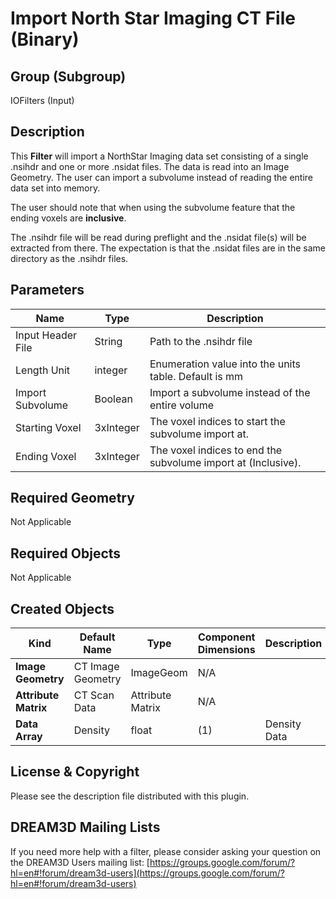 # Import North Star Imaging CT File (Binary) #

## Group (Subgroup) ##

IOFilters (Input)

## Description ##

This **Filter** will import a NorthStar Imaging data set consisting of a single .nsihdr and one or more .nsidat files. The data is read into an Image Geometry. The user can import a subvolume instead of reading the entire data set into memory.

The user should note that when using the subvolume feature that the ending voxels are **inclusive**.

The .nsihdr file will be read during preflight and the .nsidat file(s) will be extracted from there. The expectation is that the .nsidat files are in the same directory as the .nsihdr files.

## Parameters ##

| Name | Type | Description |
|------|------|-------------|
| Input Header File | String | Path to the .nsihdr file |
| Length Unit | integer | Enumeration value into the units table. Default is mm |
| Import Subvolume | Boolean | Import a subvolume instead of the entire volume |
| Starting Voxel | 3xInteger | The voxel indices to start the subvolume import at. |
| Ending Voxel | 3xInteger | The voxel indices to end the subvolume import at (Inclusive). |

## Required Geometry ###

Not Applicable

## Required Objects ##

Not Applicable

## Created Objects ##

| Kind | Default Name | Type | Component Dimensions | Description |
|------|--------------|------|----------------------|-------------|
| **Image Geometry** | CT Image Geometry | ImageGeom | N/A |  |
| **Attribute Matrix** | CT Scan Data | Attribute Matrix | N/A |  |
| **Data Array** | Density | float | (1) | Density Data |

## License & Copyright ##

Please see the description file distributed with this plugin.

## DREAM3D Mailing Lists ##

If you need more help with a filter, please consider asking your question on the DREAM3D Users mailing list:
[https://groups.google.com/forum/?hl=en#!forum/dream3d-users](https://groups.google.com/forum/?hl=en#!forum/dream3d-users)
